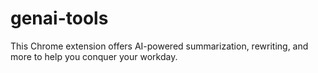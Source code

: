 # genai-tools
This Chrome extension offers AI-powered summarization,  rewriting, and more to help you conquer your workday.
